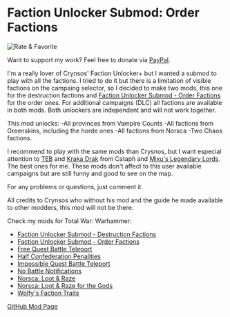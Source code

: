 # Faction Unlocker Submod: Order Factions

![Rate & Favorite](https://i.imgur.com/fVVaDCS.gif)

Want to support my work? Feel free to donate via
[PayPal](https://paypal.me/echaravolar).

I'm a really lover of Crynsos' Faction Unlocker+ but I wanted a submod to play
with all the factions. I tried to do it but there is a limitation of visible
factions on the campaing selector, so I decided to make two mods, this one for
the destruction factions and [Faction Unlocker Submod - Order Factions](http://steamcommunity.com/sharedfiles/filedetails/?id=1105739425) for the
order ones. For additional campaigns (DLC) all factions are available in both
mods. Both unlockers are independent and will not work together.

This mod unlocks:
-All provinces from Vampire Counts
-All factions from Greenskins, including the horde ones
-All factions from Norsca
-Two Chaos factions.

I recommend to play with the same mods than Crysnos, but I want especial
attention to [TEB](https://steamcommunity.com/sharedfiles/filedetails/?id=708051537)
and [Kraka Drak](https://steamcommunity.com/sharedfiles/filedetails/?id=765204760)
from Cataph and [Mixu's Legendary Lords](https://steamcommunity.com/sharedfiles/filedetails/?id=904487915).
The best ones for me. These mods don't affect to this user available campaigns
but are still funny and good to see on the map.

For any problems or questions, just comment it.

All credits to Crynsos who without his mod and the guide he made available to
other modders, this mod will not be there.

Check my mods for Total War: Warhammer:

* [Faction Unlocker Submod - Destruction Factions](http://steamcommunity.com/sharedfiles/filedetails/?id=1105739137)
* [Faction Unlocker Submod - Order Factions](http://steamcommunity.com/sharedfiles/filedetails/?id=1105739425)
* [Free Quest Battle Teleport](http://steamcommunity.com/sharedfiles/filedetails/?id=1118166368)
* [Half Confederation Penalities](http://steamcommunity.com/sharedfiles/filedetails/?id=1132916263)
* [Impossible Quest Battle Teleport](https://steamcommunity.com/sharedfiles/filedetails/?id=1118164395)
* [No Battle Notifications](http://steamcommunity.com/sharedfiles/filedetails/?id=1132916287)
* [Norsca: Loot & Raze](https://steamcommunity.com/sharedfiles/filedetails/?id=1118362434)
* [Norsca: Loot & Raze for the Gods](https://steamcommunity.com/sharedfiles/filedetails/?id=1118471309)
* [Wolfy's Faction Traits](http://steamcommunity.com/sharedfiles/filedetails/?id=1107494226)

[GitHub Mod Page](https://github.com/msolefonte/tww-mods-collection/mods/faction-unlocker-submod-order-factions)
